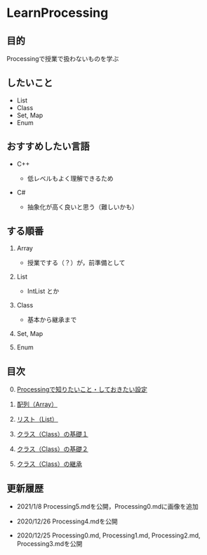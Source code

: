 # LearnProcessing

## 目的

Processingで授業で扱わないものを学ぶ

## したいこと

- List
- Class
- Set, Map
- Enum

## おすすめしたい言語

- C++
    - 低レベルもよく理解できるため

- C#
    - 抽象化が高く良いと思う（難しいかも）

## する順番

1. Array
    - 授業でする（？）が，前準備として

2. List
    - IntList とか

3. Class
    - 基本から継承まで

4. Set, Map

5. Enum

## 目次

0. [Processingで知りたいこと・しておきたい設定](/Learn/Processing0.md)

1. [配列（Array）](/Learn/Processing1.md)

2. [リスト（List）](/Learn/Processing2.md)

3. [クラス（Class）の基礎１](/Learn/Processing3.md)

4. [クラス（Class）の基礎２](/Learn/Processing4.md)

5. [クラス（Class）の継承](/Learn/Processing5.md)

## 更新履歴

- 2021/1/8
    Processing5.mdを公開，Processing0.mdに画像を追加

- 2020/12/26
    Processing4.mdを公開

- 2020/12/25
    Processing0.md, Processing1.md, Processing2.md, Processing3.mdを公開
